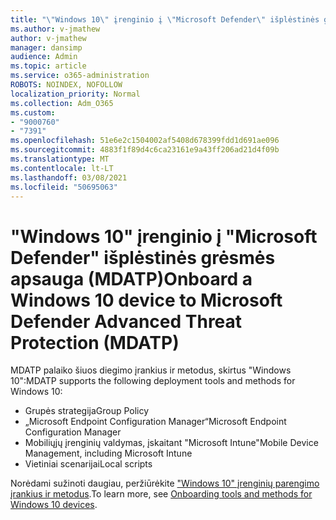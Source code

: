 ```yaml
---
title: "\"Windows 10\" įrenginio į \"Microsoft Defender\" išplėstinės grėsmės apsauga (MDATP)"
ms.author: v-jmathew
author: v-jmathew
manager: dansimp
audience: Admin
ms.topic: article
ms.service: o365-administration
ROBOTS: NOINDEX, NOFOLLOW
localization_priority: Normal
ms.collection: Adm_O365
ms.custom:
- "9000760"
- "7391"
ms.openlocfilehash: 51e6e2c1504002af5408d678399fdd1d691ae096
ms.sourcegitcommit: 4883f1f89d4c6ca23161e9a43ff206ad21d4f09b
ms.translationtype: MT
ms.contentlocale: lt-LT
ms.lasthandoff: 03/08/2021
ms.locfileid: "50695063"
---
```

# <a name="onboard-a-windows-10-device-to-microsoft-defender-advanced-threat-protection-mdatp"></a><span data-ttu-id="9b9b0-102">"Windows 10" įrenginio į "Microsoft Defender" išplėstinės grėsmės apsauga (MDATP)</span><span class="sxs-lookup"><span data-stu-id="9b9b0-102">Onboard a Windows 10 device to Microsoft Defender Advanced Threat Protection (MDATP)</span></span>

<span data-ttu-id="9b9b0-103">MDATP palaiko šiuos diegimo įrankius ir metodus, skirtus "Windows 10":</span><span class="sxs-lookup"><span data-stu-id="9b9b0-103">MDATP supports the following deployment tools and methods for Windows 10:</span></span>

- <span data-ttu-id="9b9b0-104">Grupės strategija</span><span class="sxs-lookup"><span data-stu-id="9b9b0-104">Group Policy</span></span>
- <span data-ttu-id="9b9b0-105">„Microsoft Endpoint Configuration Manager“</span><span class="sxs-lookup"><span data-stu-id="9b9b0-105">Microsoft Endpoint Configuration Manager</span></span>
- <span data-ttu-id="9b9b0-106">Mobiliųjų įrenginių valdymas, įskaitant "Microsoft Intune"</span><span class="sxs-lookup"><span data-stu-id="9b9b0-106">Mobile Device Management, including Microsoft Intune</span></span>
- <span data-ttu-id="9b9b0-107">Vietiniai scenarijai</span><span class="sxs-lookup"><span data-stu-id="9b9b0-107">Local scripts</span></span>

<span data-ttu-id="9b9b0-108">Norėdami sužinoti daugiau, peržiūrėkite ["Windows 10" įrenginių parengimo įrankius ir metodus](https://go.microsoft.com/fwlink/?linkid=2143460).</span><span class="sxs-lookup"><span data-stu-id="9b9b0-108">To learn more, see [Onboarding tools and methods for Windows 10 devices](https://go.microsoft.com/fwlink/?linkid=2143460).</span></span>
